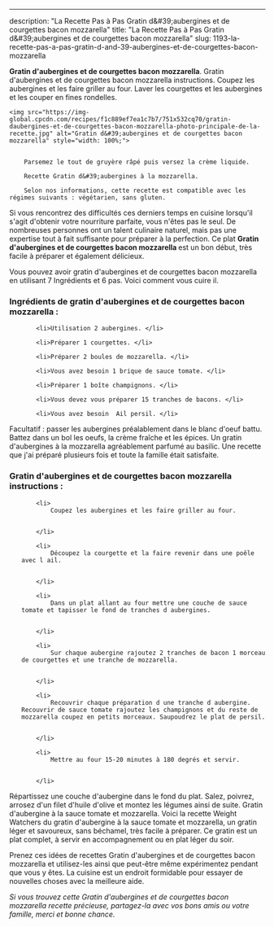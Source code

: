 ---
description: "La Recette Pas à Pas Gratin d&amp;#39;aubergines et de courgettes bacon mozzarella"
title: "La Recette Pas à Pas Gratin d&amp;#39;aubergines et de courgettes bacon mozzarella"
slug: 1193-la-recette-pas-a-pas-gratin-d-and-39-aubergines-et-de-courgettes-bacon-mozzarella

<p>
	<strong>Gratin d&#39;aubergines et de courgettes bacon mozzarella</strong>. 
	Gratin d&#39;aubergines et de courgettes bacon mozzarella instructions. Coupez les aubergines et les faire griller au four. Laver les courgettes et les aubergines et les couper en fines rondelles.
</p>
<p>
	
	<img src="https://img-global.cpcdn.com/recipes/f1c889ef7ea1c7b7/751x532cq70/gratin-daubergines-et-de-courgettes-bacon-mozzarella-photo-principale-de-la-recette.jpg" alt="Gratin d&#39;aubergines et de courgettes bacon mozzarella" style="width: 100%;">
	
	
		Parsemez le tout de gruyère râpé puis versez la crème liquide.
	
		Recette Gratin d&#39;aubergines à la mozzarella.
	
		Selon nos informations, cette recette est compatible avec les régimes suivants : végétarien, sans gluten.
	
</p>

Si vous rencontrez des difficultés ces derniers temps en cuisine lorsqu'il s'agit d'obtenir votre nourriture parfaite, vous n'êtes pas le seul. De nombreuses personnes ont un talent culinaire naturel, mais pas une expertise tout à fait suffisante pour préparer à la perfection. Ce plat <strong> Gratin d&#39;aubergines et de courgettes bacon mozzarella </strong> est un bon début, très facile à préparer et également délicieux.

<!--inarticleads1-->

Vous pouvez avoir gratin d&#39;aubergines et de courgettes bacon mozzarella en utilisant 7 Ingrédients et 6 pas. Voici comment vous cuire il.

<h3>Ingrédients de gratin d&#39;aubergines et de courgettes bacon mozzarella :</h3>

<ol>
	
		<li>Utilisation 2 aubergines. </li>
	
		<li>Préparer 1 courgettes. </li>
	
		<li>Préparer 2 boules de mozzarella. </li>
	
		<li>Vous avez besoin 1 brique de sauce tomate. </li>
	
		<li>Préparer 1 boîte champignons. </li>
	
		<li>Vous devez vous préparer 15 tranches de bacons. </li>
	
		<li>Vous avez besoin  Ail persil. </li>
	
</ol>

Facultatif : passer les aubergines préalablement dans le blanc d&#39;oeuf battu. Battez dans un bol les oeufs, la crème fraîche et les épices. Un gratin d&#39;aubergines à la mozzarella agréablement parfumé au basilic. Une recette que j&#39;ai préparé plusieurs fois et toute la famille était satisfaite. 

<!--inarticleads2-->

<h3>Gratin d&#39;aubergines et de courgettes bacon mozzarella instructions :</h3>

<ol>
	
		<li>
			Coupez les aubergines et les faire griller au four.
			
			
		</li>
	
		<li>
			Découpez la courgette et la faire revenir dans une poêle avec l ail.
			
			
		</li>
	
		<li>
			Dans un plat allant au four mettre une couche de sauce tomate et tapisser le fond de tranches d aubergines.
			
			
		</li>
	
		<li>
			Sur chaque aubergine rajoutez 2 tranches de bacon 1 morceau de courgettes et une tranche de mozzarella.
			
			
		</li>
	
		<li>
			Recouvrir chaque préparation d une tranche d aubergine. Recouvrir de sauce tomate rajoutez les champignons et du reste de mozzarella coupez en petits morceaux. Saupoudrez le plat de persil.
			
			
		</li>
	
		<li>
			Mettre au four 15-20 minutes à 180 degrés et servir.
			
			
		</li>
	
</ol>

Répartissez une couche d&#39;aubergine dans le fond du plat. Salez, poivrez, arrosez d&#39;un filet d&#39;huile d&#39;olive et montez les légumes ainsi de suite. Gratin d&#39;aubergine à la sauce tomate et mozzarella. Voici la recette Weight Watchers du gratin d&#39;aubergine à la sauce tomate et mozzarella, un gratin léger et savoureux, sans béchamel, très facile à préparer. Ce gratin est un plat complet, à servir en accompagnement ou en plat léger du soir. 

<!--inarticleads1-->

<p>
Prenez ces idées de recettes Gratin d&#39;aubergines et de courgettes bacon mozzarella et utilisez-les ainsi que peut-être même expérimentez pendant que vous y êtes. La cuisine est un endroit formidable pour essayer de nouvelles choses avec la meilleure aide.
</p>

<p>
<i>Si vous trouvez cette Gratin d&#39;aubergines et de courgettes bacon mozzarella recette précieuse, partagez-la avec vos bons amis ou votre famille, merci et bonne chance.</i>
</p>
